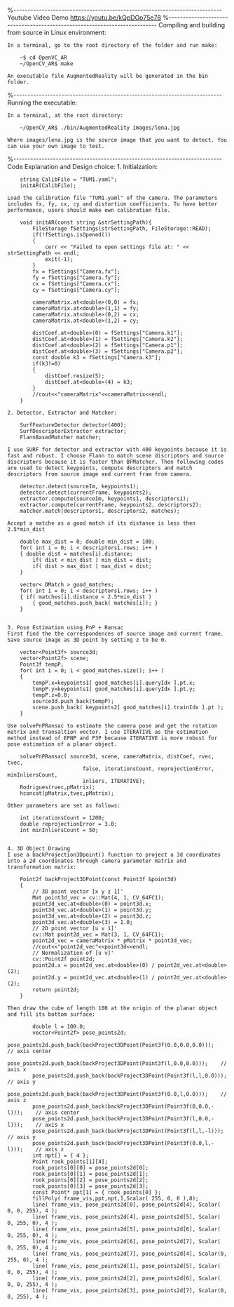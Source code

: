 
%--------------------------------------------------------------------------
Youtube Video Demo
	https://youtu.be/kQpDGp75e78
%--------------------------------------------------------------------------
Compiling and building from source in Linux environment:

    In a terminal, go to the root directory of the folder and run make:

        ~$ cd OpenVC_AR
        ~/OpenCV_AR$ make

    An executable file AugmentedReality will be generated in the bin folder.

%--------------------------------------------------------------------------
Running the executable:

    In a terminal, at the root directory:

        ~/OpenCV_AR$ ./bin/AugmentedReality images/lena.jpg

    Where images/lena.jpg is the source image that you want to detect. You can use your own image to test.

%--------------------------------------------------------------------------
Code Explanation and Design choice:
	1. Initialzation:

		string CalibFile = "TUM1.yaml";
    	initAR(CalibFile);

    Load the calibration file "TUM1.yaml" of the camera. The parameters includes fx, fy, cx, cy and distortion coefficients. To have better performance, users should make own calibration file. 

    	void initAR(const string &strSettingPath){
		    FileStorage fSettings(strSettingPath, FileStorage::READ);
		    if(!fSettings.isOpened())
		    {
		        cerr << "Failed to open settings file at: " << strSettingPath << endl;
		        exit(-1);
		    }
		    fx = fSettings["Camera.fx"];
		    fy = fSettings["Camera.fy"];
		    cx = fSettings["Camera.cx"];
		    cy = fSettings["Camera.cy"];

		    cameraMatrix.at<double>(0,0) = fx;
		    cameraMatrix.at<double>(1,1) = fy;
		    cameraMatrix.at<double>(0,2) = cx;
		    cameraMatrix.at<double>(1,2) = cy;

		    distCoef.at<double>(0) = fSettings["Camera.k1"];
		    distCoef.at<double>(1) = fSettings["Camera.k2"];
		    distCoef.at<double>(2) = fSettings["Camera.p1"];
		    distCoef.at<double>(3) = fSettings["Camera.p2"];
		    const double k3 = fSettings["Camera.k3"];
		    if(k3!=0)
		    {
		        distCoef.resize(5);
		        distCoef.at<double>(4) = k3;
		    }
		    //cout<<"cameraMatrix"<<cameraMatrix<<endl;
		}

	2. Detector, Extractor and Matcher:

		SurfFeatureDetector detector(400);
		SurfDescriptorExtractor extractor;
		FlannBasedMatcher matcher;

	I use SURF for detector and extractor with 400 keypoints because it is fast and robust. I choose Flann to match scene discriptors and source discriptors because it is faster than BFMatcher. Then following codes are used to detect keypoints, compute descriptors and match descriptors from source image and current fram from camera.

        detector.detect(sourceIm, keypoints1);
        detector.detect(currentFrame, keypoints2);
        extractor.compute(sourceIm, keypoints1, descriptors1);
        extractor.compute(currentFrame, keypoints2, descriptors2);
        matcher.match(descriptors1, descriptors2, matches);

    Accept a matche as a good match if its distance is less then 2.5*min_dist

        double max_dist = 0; double min_dist = 100;
        for( int i = 0; i < descriptors1.rows; i++ )
        { double dist = matches[i].distance;
            if( dist < min_dist ) min_dist = dist;
            if( dist > max_dist ) max_dist = dist;
        }

        vector< DMatch > good_matches;
        for( int i = 0; i < descriptors1.rows; i++ )
        { if( matches[i].distance < 2.5*min_dist )
            { good_matches.push_back( matches[i]); }
        }


	3. Pose Estimation using PnP + Ransac
	First find the the correspondences of source image and current frame. Save source image as 3D point by setting z to be 0.

	    vector<Point3f> source3d;
        vector<Point2f> scene;
        Point3f tempP;
        for( int i = 0; i < good_matches.size(); i++ )
        {
            tempP.x=keypoints1[ good_matches[i].queryIdx ].pt.x;
            tempP.y=keypoints1[ good_matches[i].queryIdx ].pt.y;
            tempP.z=0.0;
            source3d.push_back(tempP);
            scene.push_back( keypoints2[ good_matches[i].trainIdx ].pt );
        }

    Use solvePnPRansac to estimate the camera pose and get the rotation matrix and transaltion vector. I use ITERATIVE as the estimation method instead of EPNP and P3P because ITERATIVE is more robust for pose estimation of a planar object.

        solvePnPRansac( source3d, scene, cameraMatrix, distCoef, rvec, tvec,
                            false, iterationsCount, reprojectionError, minInliersCount,
                            inliers, ITERATIVE);
        Rodrigues(rvec,pMatrix);
        hconcat(pMatrix,tvec,pMatrix);

    Other parameters are set as follows:

	    int iterationsCount = 1200;
		double reprojectionError = 3.0;
		int minInliersCount = 50;


	4. 3D Object Drawing
	I use a backProjection3Dpoint() function to project a 3d coordinates into a 2d coordinates through camera parameter matrix and transformation matrix:

		Point2f backProject3DPoint(const Point3f &point3d)
		{
		    // 3D point vector [x y z 1]'
		    Mat point3d_vec = cv::Mat(4, 1, CV_64FC1);
		    point3d_vec.at<double>(0) = point3d.x;
		    point3d_vec.at<double>(1) = point3d.y;
		    point3d_vec.at<double>(2) = point3d.z;
		    point3d_vec.at<double>(3) = 1.0;
		    // 2D point vector [u v 1]'
		    cv::Mat point2d_vec = Mat(3, 1, CV_64FC1);
		    point2d_vec = cameraMatrix * pMatrix * point3d_vec;
		    //cout<<"point2d_vec"<<point3d<<endl;
		    // Normalization of [u v]'
		    cv::Point2f point2d;
		    point2d.x = point2d_vec.at<double>(0) / point2d_vec.at<double>(2);
		    point2d.y = point2d_vec.at<double>(1) / point2d_vec.at<double>(2);
		    return point2d;
		}

	Then draw the cube of length 100 at the origin of the planar object and fill its bottom surface:

	        double l = 100.0;
            vector<Point2f> pose_points2d;
            pose_points2d.push_back(backProject3DPoint(Point3f(0.0,0.0,0.0)));    // axis center
            pose_points2d.push_back(backProject3DPoint(Point3f(l,0.0,0.0)));    // axis x
            pose_points2d.push_back(backProject3DPoint(Point3f(l,l,0.0)));    // axis y
            pose_points2d.push_back(backProject3DPoint(Point3f(0.0,l,0.0)));    // axis z
            pose_points2d.push_back(backProject3DPoint(Point3f(0,0.0,-l)));    // axis center
            pose_points2d.push_back(backProject3DPoint(Point3f(l,0.0,-l)));    // axis x
            pose_points2d.push_back(backProject3DPoint(Point3f(l,l,-l)));    // axis y
            pose_points2d.push_back(backProject3DPoint(Point3f(0.0,l,-l)));    // axis z
            int npt[] = { 4 };
            Point rook_points[1][4];
            rook_points[0][0] = pose_points2d[0];
            rook_points[0][1] = pose_points2d[1];
            rook_points[0][2] = pose_points2d[2];
            rook_points[0][3] = pose_points2d[3];
            const Point* ppt[1] = { rook_points[0] };
            fillPoly( frame_vis,ppt,npt,1,Scalar( 255, 0, 0 ),8);
            line( frame_vis, pose_points2d[0], pose_points2d[4], Scalar( 0, 0, 255), 4 );
            line( frame_vis, pose_points2d[4], pose_points2d[5], Scalar( 0, 255, 0), 4 );
            line( frame_vis, pose_points2d[5], pose_points2d[6], Scalar( 0, 255, 0), 4 );
            line( frame_vis, pose_points2d[6], pose_points2d[7], Scalar( 0, 255, 0), 4 );
            line( frame_vis, pose_points2d[7], pose_points2d[4], Scalar(0, 255, 0), 4 );
            line( frame_vis, pose_points2d[1], pose_points2d[5], Scalar( 0, 0, 255), 4 );
            line( frame_vis, pose_points2d[2], pose_points2d[6], Scalar( 0, 0, 255), 4 );
            line( frame_vis, pose_points2d[3], pose_points2d[7], Scalar(0, 0, 255), 4 );





